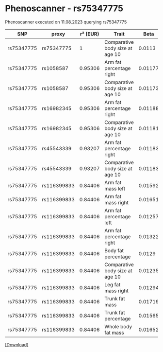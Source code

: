 # Phenoscanner - rs75347775

Phenoscanner executed on 11.08.2023 querying rs75347775

| SNP | proxy | r² (EUR) | Trait | Beta | se | p |
| --- | ----- | -------- | ----- | ---- | -- | - |
| rs75347775 | rs75347775 | 1 | Comparative body size at age 10 | 0.0113 | 0.001933 | 5.082e-09 |
| rs75347775 | rs1058587 | 0.95306 | Arm fat percentage right | 0.01177 | 0.002131 | 3.301e-08 |
| rs75347775 | rs1058587 | 0.95306 | Comparative body size at age 10 | 0.01173 | 0.001918 | 9.534e-10 |
| rs75347775 | rs16982345 | 0.95306 | Arm fat percentage right | 0.01188 | 0.002132 | 2.49e-08 |
| rs75347775 | rs16982345 | 0.95306 | Comparative body size at age 10 | 0.01181 | 0.001919 | 7.67e-10 |
| rs75347775 | rs45543339 | 0.93207 | Arm fat percentage right | 0.01183 | 0.002148 | 3.677e-08 |
| rs75347775 | rs45543339 | 0.93207 | Comparative body size at age 10 | 0.01183 | 0.001934 | 9.615e-10 |
| rs75347775 | rs116399833 | 0.84406 | Arm fat mass left | 0.01592 | 0.002891 | 3.644e-08 |
| rs75347775 | rs116399833 | 0.84406 | Arm fat mass right | 0.01651 | 0.00289 | 1.104e-08 |
| rs75347775 | rs116399833 | 0.84406 | Arm fat percentage left | 0.01257 | 0.002233 | 1.801e-08 |
| rs75347775 | rs116399833 | 0.84406 | Arm fat percentage right | 0.01322 | 0.002243 | 3.774e-09 |
| rs75347775 | rs116399833 | 0.84406 | Body fat percentage | 0.0129 | 0.002261 | 1.152e-08 |
| rs75347775 | rs116399833 | 0.84406 | Comparative body size at age 10 | 0.01235 | 0.002019 | 9.672e-10 |
| rs75347775 | rs116399833 | 0.84406 | Leg fat mass right | 0.01294 | 0.002358 | 4.08e-08 |
| rs75347775 | rs116399833 | 0.84406 | Trunk fat mass | 0.01719 | 0.00297 | 7.086e-09 |
| rs75347775 | rs116399833 | 0.84406 | Trunk fat percentage | 0.01565 | 0.002711 | 7.759e-09 |
| rs75347775 | rs116399833 | 0.84406 | Whole body fat mass | 0.01652 | 0.002878 | 9.465e-09 |


[[Download]](rs75347775.gz)

